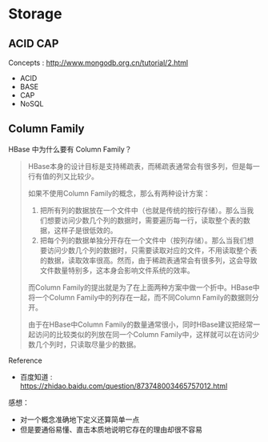 # Storage

## ACID CAP

Concepts : http://www.mongodb.org.cn/tutorial/2.html

- ACID
- BASE
- CAP
- NoSQL

## Column Family

HBase 中为什么要有 Column Family？

> HBase本身的设计目标是支持稀疏表，而稀疏表通常会有很多列，但是每一行有值的列又比较少。
>
> 如果不使用Column Family的概念，那么有两种设计方案：
>
> 1. 把所有列的数据放在一个文件中（也就是传统的按行存储）。那么当我们想要访问少数几个列的数据时，需要遍历每一行，读取整个表的数据，这样子是很低效的。
> 2. 把每个列的数据单独分开存在一个文件中（按列存储）。那么当我们想要访问少数几个列的数据时，只需要读取对应的文件，不用读取整个表的数据，读取效率很高。然而，由于稀疏表通常会有很多列，这会导致文件数量特别多，这本身会影响文件系统的效率。
>
> 而Column Family的提出就是为了在上面两种方案中做一个折中。HBase中将一个Column Family中的列存在一起，而不同Column Family的数据则分开。
>
> 由于在HBase中Column Family的数量通常很小，同时HBase建议把经常一起访问的比较类似的列放在同一个Column Family中，这样就可以在访问少数几个列时，只读取尽量少的数据。

Reference

- 百度知道 :  https://zhidao.baidu.com/question/873748003465757012.html

感想：

- 对一个概念准确地下定义还算简单一点
- 但是要通俗易懂、直击本质地说明它存在的理由却很不容易
